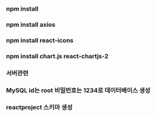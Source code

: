 ### npm install

### npm install axios

### npm install react-icons

### npm install chart.js react-chartjs-2

### 서버관련

### MySQL id는 root 비밀번호는 1234로 데이터베이스 생성

### reactproject 스키마 생성
